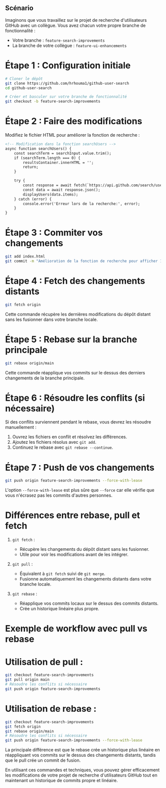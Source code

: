 ## Scénario

Imaginons que vous travaillez sur le projet de recherche d'utilisateurs GitHub avec un collègue. Vous avez chacun votre propre branche de fonctionnalité :

- Votre branche : `feature-search-improvements`
- La branche de votre collègue : `feature-ui-enhancements`

# Étape 1 : Configuration initiale

```bash
# Cloner le dépôt
git clone https://github.com/hrhouma1/github-user-search
cd github-user-search

# Créer et basculer sur votre branche de fonctionnalité
git checkout -b feature-search-improvements
```

# Étape 2 : Faire des modifications

Modifiez le fichier HTML pour améliorer la fonction de recherche :

```html
<!-- Modification dans la fonction searchUsers -->
async function searchUsers() {
    const searchTerm = searchInput.value.trim();
    if (searchTerm.length === 0) {
        resultsContainer.innerHTML = '';
        return;
    }

    try {
        const response = await fetch(`https://api.github.com/search/users?q=${searchTerm}&per_page=10`);
        const data = await response.json();
        displayUsers(data.items);
    } catch (error) {
        console.error('Erreur lors de la recherche:', error);
    }
}
```

# Étape 3 : Commiter vos changements

```bash
git add index.html
git commit -m "Amélioration de la fonction de recherche pour afficher 10 résultats"
```

# Étape 4 : Fetch des changements distants

```bash
git fetch origin
```

Cette commande récupère les dernières modifications du dépôt distant sans les fusionner dans votre branche locale.

# Étape 5 : Rebase sur la branche principale

```bash
git rebase origin/main
```

Cette commande réapplique vos commits sur le dessus des derniers changements de la branche principale.

# Étape 6 : Résoudre les conflits (si nécessaire)

Si des conflits surviennent pendant le rebase, vous devrez les résoudre manuellement :

1. Ouvrez les fichiers en conflit et résolvez les différences.
2. Ajoutez les fichiers résolus avec `git add`.
3. Continuez le rebase avec `git rebase --continue`.

# Étape 7 : Push de vos changements

```bash
git push origin feature-search-improvements --force-with-lease
```

L'option `--force-with-lease` est plus sûre que `--force` car elle vérifie que vous n'écrasez pas les commits d'autres personnes.

# Différences entre rebase, pull et fetch

1. `git fetch` :
   - Récupère les changements du dépôt distant sans les fusionner.
   - Utile pour voir les modifications avant de les intégrer.

2. `git pull` :
   - Équivalent à `git fetch` suivi de `git merge`.
   - Fusionne automatiquement les changements distants dans votre branche locale.

3. `git rebase` :
   - Réapplique vos commits locaux sur le dessus des commits distants.
   - Crée un historique linéaire plus propre.

# Exemple de workflow avec pull vs rebase

# Utilisation de pull :

```bash
git checkout feature-search-improvements
git pull origin main
# Résoudre les conflits si nécessaire
git push origin feature-search-improvements
```

# Utilisation de rebase :

```bash
git checkout feature-search-improvements
git fetch origin
git rebase origin/main
# Résoudre les conflits si nécessaire
git push origin feature-search-improvements --force-with-lease
```

La principale différence est que le rebase crée un historique plus linéaire en réappliquant vos commits sur le dessus des changements distants, tandis que le pull crée un commit de fusion.

En utilisant ces commandes et techniques, vous pouvez gérer efficacement les modifications de votre projet de recherche d'utilisateurs GitHub tout en maintenant un historique de commits propre et linéaire.

